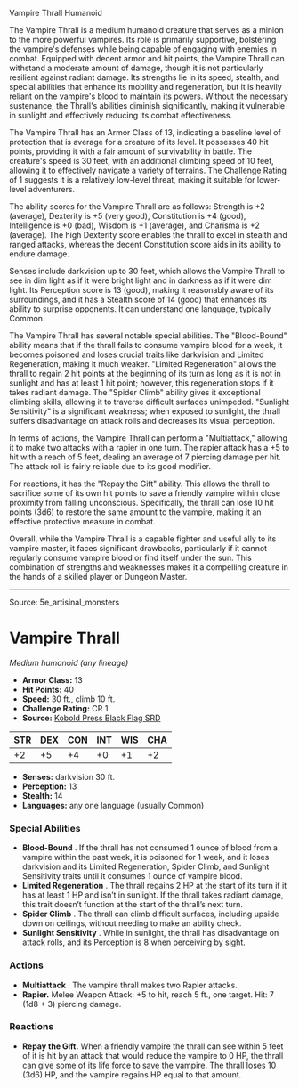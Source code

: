 <MonsterName/>Vampire Thrall</MonsterName>
<CreatureType/>Humanoid</CreatureType>

<summary>The Vampire Thrall is a medium humanoid creature that serves as a minion to the more powerful vampires. Its role is primarily supportive, bolstering the vampire's defenses while being capable of engaging with enemies in combat. Equipped with decent armor and hit points, the Vampire Thrall can withstand a moderate amount of damage, though it is not particularly resilient against radiant damage. Its strengths lie in its speed, stealth, and special abilities that enhance its mobility and regeneration, but it is heavily reliant on the vampire's blood to maintain its powers. Without the necessary sustenance, the Thrall's abilities diminish significantly, making it vulnerable in sunlight and effectively reducing its combat effectiveness.</summary>

<detail>

The Vampire Thrall has an Armor Class of 13, indicating a baseline level of protection that is average for a creature of its level. It possesses 40 hit points, providing it with a fair amount of survivability in battle. The creature's speed is 30 feet, with an additional climbing speed of 10 feet, allowing it to effectively navigate a variety of terrains. The Challenge Rating of 1 suggests it is a relatively low-level threat, making it suitable for lower-level adventurers.

The ability scores for the Vampire Thrall are as follows: Strength is +2 (average), Dexterity is +5 (very good), Constitution is +4 (good), Intelligence is +0 (bad), Wisdom is +1 (average), and Charisma is +2 (average). The high Dexterity score enables the thrall to excel in stealth and ranged attacks, whereas the decent Constitution score aids in its ability to endure damage.

Senses include darkvision up to 30 feet, which allows the Vampire Thrall to see in dim light as if it were bright light and in darkness as if it were dim light. Its Perception score is 13 (good), making it reasonably aware of its surroundings, and it has a Stealth score of 14 (good) that enhances its ability to surprise opponents. It can understand one language, typically Common.

The Vampire Thrall has several notable special abilities. The "Blood-Bound" ability means that if the thrall fails to consume vampire blood for a week, it becomes poisoned and loses crucial traits like darkvision and Limited Regeneration, making it much weaker. "Limited Regeneration" allows the thrall to regain 2 hit points at the beginning of its turn as long as it is not in sunlight and has at least 1 hit point; however, this regeneration stops if it takes radiant damage. The "Spider Climb" ability gives it exceptional climbing skills, allowing it to traverse difficult surfaces unimpeded. "Sunlight Sensitivity" is a significant weakness; when exposed to sunlight, the thrall suffers disadvantage on attack rolls and decreases its visual perception.

In terms of actions, the Vampire Thrall can perform a "Multiattack," allowing it to make two attacks with a rapier in one turn. The rapier attack has a +5 to hit with a reach of 5 feet, dealing an average of 7 piercing damage per hit. The attack roll is fairly reliable due to its good modifier.

For reactions, it has the "Repay the Gift" ability. This allows the thrall to sacrifice some of its own hit points to save a friendly vampire within close proximity from falling unconscious. Specifically, the thrall can lose 10 hit points (3d6) to restore the same amount to the vampire, making it an effective protective measure in combat.

Overall, while the Vampire Thrall is a capable fighter and useful ally to its vampire master, it faces significant drawbacks, particularly if it cannot regularly consume vampire blood or find itself under the sun. This combination of strengths and weaknesses makes it a compelling creature in the hands of a skilled player or Dungeon Master.</detail>



---

Source: 5e_artisinal_monsters

# Vampire Thrall

*Medium humanoid (any lineage)*

- **Armor Class:** 13
- **Hit Points:** 40
- **Speed:** 30 ft., climb 10 ft.
- **Challenge Rating:** CR 1
- **Source:** [Kobold Press Black Flag SRD](https://koboldpress.com/black-flag-roleplaying/)

| STR | DEX | CON | INT | WIS | CHA |
| --- | --- | --- | --- | --- | --- |
| +2 | +5 | +4 | +0 | +1 | +2 |

- **Senses:** darkvision 30 ft.
- **Perception:** 13
- **Stealth:** 14
- **Languages:** any one language (usually Common)

### Special Abilities

- **Blood-Bound** . If the thrall has not consumed 1 ounce of blood from a vampire within the past week, it is poisoned for 1 week, and it loses darkvision and its Limited Regeneration, Spider Climb, and Sunlight Sensitivity traits until it consumes 1 ounce of vampire blood.
- **Limited Regeneration** . The thrall regains 2 HP at the start of its turn if it has at least 1 HP and isn’t in sunlight. If the thrall takes radiant damage, this trait doesn’t function at the start of the thrall’s next turn.
- **Spider Climb** . The thrall can climb difficult surfaces, including upside down on ceilings, without needing to make an ability check.
- **Sunlight Sensitivity** . While in sunlight, the thrall has disadvantage on attack rolls, and its Perception is 8 when perceiving by sight.

### Actions

- **Multiattack** . The vampire thrall makes two Rapier attacks.
- **Rapier.** Melee Weapon Attack: +5 to hit, reach 5 ft., one target. Hit: 7 (1d8 + 3) piercing damage.

### Reactions

- **Repay the Gift.** When a friendly vampire the thrall can see within 5 feet of it is hit by an attack that would reduce the vampire to 0 HP, the thrall can give some of its life force to save the vampire. The thrall loses 10 (3d6) HP, and the vampire regains HP equal to that amount.



